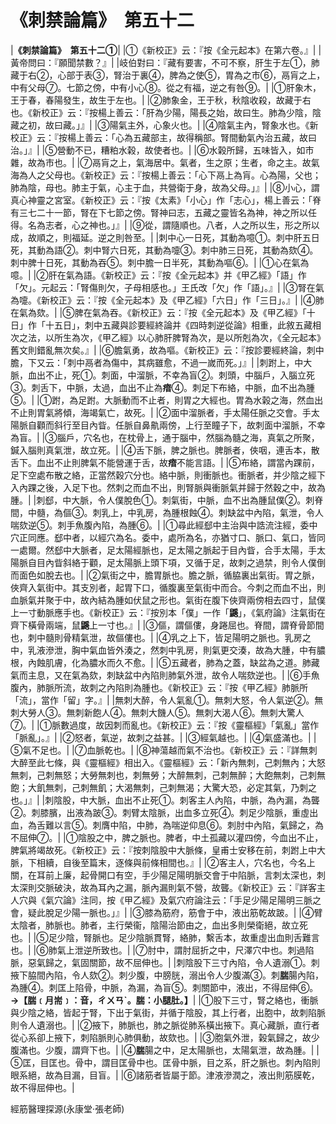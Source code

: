 # 《刺禁論篇》　第五十二

|**《刺禁論篇》　第五十二①**|
|①《新校正》云：『按《全元起本》在第六卷。』|
|黃帝問曰：『願聞禁數？』|
|岐伯對曰：『藏有要害，不可不察，肝生于左①，肺藏于右②，心部于表③，腎治于裏④，脾為之使⑤，胃為之市⑥，鬲肓之上，中有父母⑦。七節之傍，中有小心⑧。從之有福，逆之有咎⑨。|
|①肝象木，王于春，春陽發生，故生于左也。|
|②肺象金，王于秋，秋陰收殺，故藏于右也。《新校正》云：『按楊上善云：「肝為少陽，陽長之始，故曰生。肺為少陰，陰藏之初，故曰藏。」』|
|③陽氣主外，心象火也。|
|④陰氣主內，腎象水也。《新校正》云：『按楊上善云：「心為五藏部主，故得稱部。腎間動氣內治五藏，故曰治。」』|
|⑤營動不已，糟粕水榖，故使者也。|
|⑥水榖所歸，五味皆入，如市雜，故為市也。|
|⑦鬲肓之上，氣海居中。氣者，生之原；生者，命之主。故氣海為人之父母也。《新校正》云：『按楊上善云：「心下鬲上為肓。心為陽，父也；肺為陰，母也。肺主于氣，心主于血，共營衛于身，故為父母。」』|
|⑧小心，謂真心神靈之宮室。《新校正》云：『按《太素》「小心」作「志心」，楊上善云：「脊有三七二十一節，腎在下七節之傍。腎神曰志，五藏之靈皆名為神，神之所以任得。名為志者，心之神也。」』|
|⑨從，謂隨順也。八者，人之所以生，形之所以成，故順之，則福延。逆之則咎至。|
|刺中心一日死，其動為噫①。刺中肝五日死，其動為語②。刺中腎六日死，其動為嚏③。刺中肺三日死，其動為欬④。刺中脾十日死，其動為吞⑤。刺中膽一日半死，其動為嘔⑥。|
|①心在氣為噫。|
|②肝在氣為語。《新校正》云：『按《全元起本》并《甲乙經》「語」作「欠」。元起云：「腎傷則欠，子母相感也。」王氏改「欠」作「語」。』|
|③腎在氣為嚏。《新校正》云：『按《全元起本》及《甲乙經》「六日」作「三日」。』|
|④肺在氣為欬。|
|⑤脾在氣為吞。《新校正》云：『按《全元起本》及《甲乙經》「十日」作「十五日」，刺中五藏與診要經終論并《四時刺逆從論》相重，此敘五藏相次之法，以所生為次，《甲乙經》以心肺肝脾腎為次，是以所剋為次，《全元起本》舊文則錯亂無次矣。』|
|⑥膽氣勇，故為嘔。《新校正》云：『按診要經終論，刺中膽，下又云：「刺中鬲者為傷中，其病雖愈，不過一嵗而死。」』|
|刺跗上，中大脈，血出不止，死①。刺面，中溜脈，不幸為盲②。刺頭，中腦戶，入腦立死③。刺舌下，中脈，太過，血出不止為**瘖**④。刺足下布絡，中脈，血不出為腫⑤。|
|①跗，為足跗。大脈動而不止者，則胃之大經也。胃為水榖之海，然血出不止則胃氣將傾，海竭氣亡，故死。|
|②面中溜脈者，手太陽任脈之交會。手太陽脈自顴而斜行至目內眥。任脈自鼻鼽兩傍，上行至瞳子下，故刺面中溜脈，不幸為盲。|
|③腦戶，穴名也，在枕骨上，通于腦中，然腦為髓之海，真氣之所聚，鍼入腦則真氣泄，故立死。|
|④舌下脈，脾之脈也。脾脈者，俠咽，連舌本，散舌下。血出不止則脾氣不能營運于舌，故**瘖**不能言語。|
|⑤布絡，謂當內踝前，足下空處布散之絡，正當然穀穴分也。絡中脈，則衝脈也。衝脈者，并少陰之經下入內踝之後，入足下也。然刺之而血不出，則腎脈與衝脈氣并歸于然穀之中，故為腫。|
|刺郄，中大脈，令人僕脫色①。刺氣街，中脈，血不出為腫鼠僕②。刺脊間，中髓，為傴③。刺乳上，中乳房，為腫根蝕④。刺缺盆中內陷，氣泄，令人喘欬逆⑤。刺手魚腹內陷，為腫⑥。|
|①尋此經郄中主治與中誥流注經，委中穴正同應。郄中者，以經穴為名。委中，處所為名，亦猶寸口、脈口、氣口，皆同一處爾。然郄中大脈者，足太陽經脈也，足太陽之脈起于目內眥，合手太陽，手太陽脈自目內眥斜絡于顴，足太陽脈上頭下項，又循于足，故刺之過禁，則令人僕倒而面色如脫去也。|
|②氣街之中，膽胃脈也。膽之脈，循脇裏出氣街。胃之脈，俠齊入氣街中。其支別者，起胃下口，循腹裏至氣街中而合。今刺之而血不出，則血脈氣并聚于中，故內結為腫如伏鼠之形也。氣街在腹下俠齊兩傍相去四寸，鼠僕上一寸動脈應手也。《新校正》云：『按別本「僕」一作「**鼷**」，《氣府論》注氣街在齊下橫骨兩端，鼠**鼷**上一寸也。』|
|③傴，謂傴僂，身踡屈也。脊間，謂脊骨節間也，刺中髓則骨精氣泄，故傴僂也。|
|④乳之上下，皆足陽明之脈也。乳房之中，乳液滲泄，胸中氣血皆外湊之，然刺中乳房，則氣更交湊，故為大腫，中有膿根，內蝕肌膚，化為膿水而久不愈。|
|⑤五藏者，肺為之蓋，缺盆為之道。肺藏氣而主息，又在氣為欬，刺缺盆中內陷則肺氣外泄，故令人喘欬逆也。|
|⑥手魚腹內，肺脈所流，故刺之內陷則為腫也。《新校正》云：『按《甲乙經》肺脈所「流」，當作「留」字。』|
|無刺大醉，令人氣亂①。無刺大怒，令人氣逆②。無刺大勞人③。無刺新飽人④。無刺大饑人⑤。無刺大渴人⑥。無刺大驚人⑦。|
|①脈數過度，故因刺而亂也。《新校正》云：『按《靈樞經》「氣亂」當作「脈亂」。』|
|②怒者，氣逆，故刺之益甚。|
|③經氣越也。|
|④氣盛滿也。|
|⑤氣不足也。|
|⑦血脈乾也。|
|⑧神蕩越而氣不治也。《新校正》云：『詳無刺大醉至此七條，與《靈樞經》相出入。《靈樞經》云：「新內無刺，己刺無內；大怒無刺，己刺無怒；大勞無刺也，刺無勞；大醉無刺，己刺無醉；大飽無刺，己刺無飽；大飢無刺，己刺無飢；大渴無刺，己刺無渴；大驚大恐，必定其氣，乃刺之也。」』|
|刺陰股，中大脈，血出不止死①。刺客主人內陷，中脈，為內漏，為聾②。刺膝臏，出液為跛③。刺臂太陰脈，出血多立死④。刺足少陰脈，重虛出血，為舌難以言⑤。刺膺中陷，中肺，為喘逆仰息⑥。刺肘中內陷，氣歸之，為不屈伸⑦。|
|①陰股之中，脾之脈也。脾者，中土孤藏以灌四傍，今血出不止，脾氣將竭故死。《新校正》云：『按刺陰股中大脈條，皇甫士安移在前，刺跗上中大脈，下相續，自後至篇末，逐條與前條相間也。』|
|②客主人，穴名也，今名上關，在耳前上廉，起骨開口有空，手少陽足陽明脈交會于中陷脈，言刺太深也，刺太深則交脈破決，故為耳內之漏，脈內漏則氣不營，故聾。《新校正》云：『詳客主人穴與《氣穴論》注同，按《甲乙經》及氣穴府論注云：「手足少陽足陽明三脈之會，疑此脫足少陽一脈也。」』|
|③膝為筋府，筋會于中，液出筋乾故跛。|
|④臂太陰者，肺脈也。肺者，主行榮衞，陰陽治節由之，血出多則榮衛絕，故立死也。|
|⑤足少陰，腎脈也。足少陰脈貫腎，絡肺，繫舌本，故重虛出血則舌難言也。|
|⑥肺氣上泄逆所致也。|
|⑦肘中，謂肘屈折之中，尺澤穴中也。刺過陷脈，惡氣歸之，氣固關節，故不屈伸也。|
|刺陰股下三寸內陷，令人遺溺①。刺掖下脇間內陷，令人欬②。刺少腹，中膀胱，溺出令人少腹滿③。刺**腨**腸內陷，為腫④。刺匡上陷骨，中脈，為漏，為盲⑤。刺關節中，液出，不得屈伸⑥。**→【腨﹝月耑﹞：音，ㄔㄨㄢˋ。腨：小腿肚。】**|
|①股下三寸，腎之絡也，衝脈與少陰之絡，皆起于腎，下出于氣街，并循于陰股，其上行者，出胞中，故刺陷脈則令人遺溺也。|
|②掖下，肺脈也，肺之脈從肺系橫出掖下。真心藏脈，直行者從心系卻上掖下，刺陷脈則心肺俱動，故欬也。|
|③胞氣外泄，榖氣歸之，故少腹滿也。少腹，謂齊下也。|
|④**腨**腸之中，足太陽脈也，太陽氣泄，故為腫。|
|⑤匡，目匡也。骨中，謂目匡骨中也。匡骨中脈，目之系，肝之脈也。刺內陷則眼系絕，故為目漏，目盲。|
|⑥諸筋者皆屬于節。津液滲潤之，液出則筋膜乾，故不得屈伸也。|


經筋醫理探源(永康堂‧張老師)


